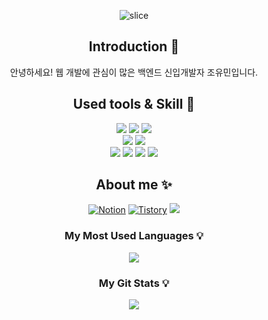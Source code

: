 <div align=center>

![slice](https://capsule-render.vercel.app/api?type=waving&color=auto&height=250&text=Yumin's&nbsp;Github&)

## Introduction 🙌
안녕하세요! 웹 개발에 관심이 많은 백엔드 신입개발자 조유민입니다.  

## Used tools & Skill 👀
<img src="https://img.shields.io/badge/SpringBoot-6DB33F?style=flat&logo=springboot&logoColor=white"/>
<img src="https://img.shields.io/badge/Java-007396?style=flat&logo=openjdk&logoColor=white"/>
<img src="https://img.shields.io/badge/PHP-777BB4?style=flat&logo=php&logoColor=white"/><br>
<img src="https://img.shields.io/badge/ORACLE-F80000?style=flat&logo=oracle&logoColor=white"/>
<img src="https://img.shields.io/badge/MySQL-4479A1?style=flat&logo=MySQL&logoColor=white"/>
<br>
<img src="https://img.shields.io/badge/Git-F05032?style=flat&logo=Git&logoColor=white"/>
<img src="https://img.shields.io/badge/IntelliJ-000000?style=flat&logo=Intellij-IDEA&logoColor=white"/>
<img src="https://img.shields.io/badge/VSCode-007ACC?style=flat&logo=Visual Studio Code&logoColor=white"/>
<img src="https://img.shields.io/badge/AWS-232F3E?style=flat&logo=Amazon AWS&logoColor=white"/><br>



## About me ✨
[![Notion](https://img.shields.io/badge/Notion-000000?style=flat&logo=Notion&logoColor=white)](https://www.notion.so/4-5b65135951a14aa9974cc729c3eaaa00?pvs=4)
[![Tistory](https://img.shields.io/badge/Tistory-000000?style=flat&logo=Tistory&logoColor=white)](https://eivomin.tistory.com/)
<a href="mailto:eivomiin@gmail.com"><img src="https://img.shields.io/badge/Gmail-d14836?style=flat&logo=Gmail&logoColor=white&link=eivomiin@gmail.com"/></a>

<!--
<img src="https://github-readme-stats.vercel.app/api/top-langs/?username=eivomin&layout=compact"><br><br>
<img src="https://github-readme-stats.vercel.app/api?username=eivomin&show_icons=true">
-->
<h3 align="center"> My Most Used Languages 💡</h3>
<p align="center">
  <a href="https://github.com/eivomin">
    <img align="center" src="https://github-readme-stats.vercel.app/api/top-langs/?username=eivomin&layout=compact&show_icons=true&show_owner=true&hide_title=true&theme=nord" />
  </a>
</p>
<h3 align="center"> My Git Stats 💡</h3>
<p align="center">
  <a href="https://github.com/eivomin">
    <img align="center" src="https://github-readme-stats.vercel.app/api?username=eivomin&hide_title=true&show_icons=true&include_all_commits=false&theme=nord" />
  </a>
</p>

</div>
